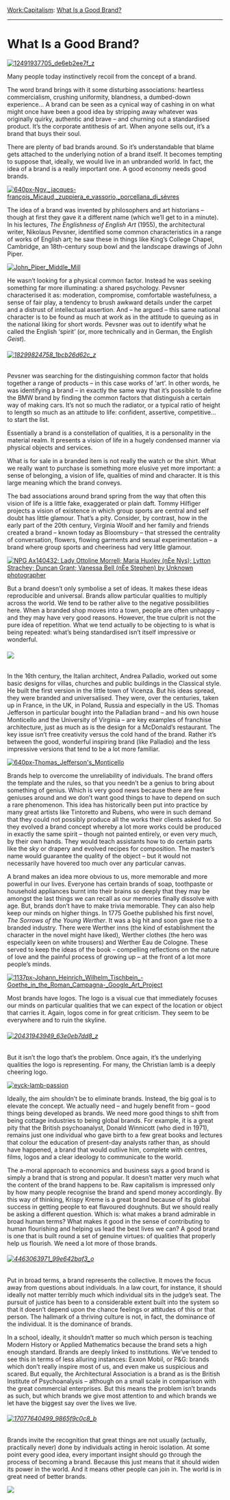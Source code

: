 [Work:](https://www.theschooloflife.com/thebookoflife/category/work/)[Capitalism](https://www.theschooloflife.com/thebookoflife/category/work/capitalism/): [What Is a Good Brand?](https://www.theschooloflife.com/thebookoflife/what-is-a-good-brand/)

* * *

# What Is a Good Brand?

[![12491937705_de6eb2ee7f_z](https://www.theschooloflife.com/thebookoflife/wp-content/uploads/2015/02/12491937705_de6eb2ee7f_z.jpg)](http://www.thebookoflife.org/wp-content/uploads/2015/02/12491937705_de6eb2ee7f_z.jpg)

Many people today instinctively recoil from the concept of a brand.

The word brand brings with it some disturbing associations: heartless commercialism, crushing uniformity, blandness, a dumbed-down experience… A brand can be seen as a cynical way of cashing in on what might once have been a good idea by stripping away whatever was originally quirky, authentic and brave – and churning out a standardised product. It’s the corporate antithesis of art. When anyone sells out, it’s a brand that buys their soul.

There are plenty of bad brands around. So it’s understandable that blame gets attached to the underlying notion of a brand itself. It becomes tempting to suppose that, ideally, we would live in an unbranded world. In fact, the idea of a brand is a really important one. A good economy needs good brands.

[![640px-Ngv,_jacques-françois_Micaud,_zuppiera_e_vassorio,_porcellana_di_sèvres](https://www.theschooloflife.com/thebookoflife/wp-content/uploads/2015/02/640px-Ngv_jacques-fran%C3%A7ois_Micaud_zuppiera_e_vassorio_porcellana_di_s%C3%A8vres.jpeg)](http://www.thebookoflife.org/wp-content/uploads/2015/02/640px-Ngv_jacques-fran%C3%A7ois_Micaud_zuppiera_e_vassorio_porcellana_di_s%C3%A8vres.jpeg)

The idea of a brand was invented by philosophers and art historians – though at first they gave it a different name (which we’ll get to in a minute). In his lectures, _The Englishness of English Art_ (1955), the architectural writer, Nikolaus&nbsp;Pevsner, identified some common characteristics in a range of works of English art; he saw these in things like King’s College Chapel, Cambridge, an 18th-century soup bowl and the landscape drawings of John Piper.

[![John_Piper_Middle_Mill](https://www.theschooloflife.com/thebookoflife/wp-content/uploads/2015/02/John_Piper_Middle_Mill.jpg)](http://www.thebookoflife.org/wp-content/uploads/2015/02/John_Piper_Middle_Mill.jpg)

He wasn’t looking for a physical common factor. Instead he was seeking something far more illuminating: a shared psychology. Pevsner characterised it as: moderation, compromise, comfortable wastefulness, a sense of fair play, a tendency to brush awkward details under the carpet and a distrust of intellectual assertion. And – he argued – this same national character is to be found as much at work as in the attitude to queuing as in the national liking for short words. Pevsner was out to identify what he called the English ‘spirit’ (or, more technically and in German, the English _Geist_).

###### [![18299824758_1bcb26d62c_z](https://www.theschooloflife.com/thebookoflife/wp-content/uploads/2015/02/18299824758_1bcb26d62c_z.jpg)](http://www.thebookoflife.org/wp-content/uploads/2015/02/18299824758_1bcb26d62c_z.jpg)

Pevsner was searching for the distinguishing common factor that holds together a range of products – in this case works of ‘art’. In other words, he was identifying a brand – in exactly the same way that it’s possible to define the BMW brand by finding the common factors that distinguish a certain way of making cars. It’s not so much the radiator, or a typical ratio of height to length so much as an attitude to life: confident, assertive, competitive… to start the list.

Essentially a brand is a constellation of qualities, it is a personality in the material realm. It presents a vision of life in a hugely condensed manner via physical objects and services.

What is for sale in a branded item is not really the watch or the shirt. What we really want to purchase is something more elusive yet more important: a sense of belonging, a vision of life, qualities of mind and character. It is this large meaning which the brand conveys.

The bad associations around brand spring from the way that often this vision of life is a little fake, exaggerated or plain daft. Tommy Hilfiger projects a vision of existence in which group sports are central and self doubt has little glamour. That’s a pity. Consider, by contrast, how in the early part of the 20th century, Virginia Woolf and her family and friends created a brand – known today as Bloomsbury – that stressed the centrality of conversation, flowers, flowing garments and sexual experimentation – a brand where group sports and cheeriness had very little glamour.

[![NPG Ax140432; Lady Ottoline Morrell; Maria Huxley (nÈe Nys); Lytton Strachey; Duncan Grant; Vanessa Bell (nÈe Stephen) by Unknown photographer](https://www.theschooloflife.com/thebookoflife/wp-content/uploads/2015/02/SomeBloomsburymembers.jpg)](http://www.thebookoflife.org/wp-content/uploads/2015/02/SomeBloomsburymembers.jpg)

But a brand doesn’t only symbolise a set of ideas. It makes these ideas reproducible and universal. Brands allow particular qualities to multiply across the world. We tend to be rather alive to the negative possibilities here. When a branded shop moves into a town, people are often unhappy – and they may have very good reasons. However, the true culprit is not the pure idea of repetition. What we tend actually to be objecting to is what is being repeated: what’s being standardised isn’t itself impressive or wonderful.

###### ![](https://www.theschooloflife.com/thebookoflife/wp-content/uploads/2015/02/15256566321_5d568dcd7b_z.jpg)

In the 16th century, the Italian architect, Andrea Palladio, worked out some basic designs for villas, churches and public buildings in the Classical style. He built the first version in the little town of Vicenza. But his ideas spread, they were branded and universalised. They were, over the centuries, taken up in France, in the UK, in Poland, Russia and especially in the US. Thomas Jefferson in particular bought into the Palladian brand – and his own house Monticello and the University of Virginia – are key examples of franchise architecture, just as much as is the design for a McDonald’s restaurant. The key issue isn’t free creativity versus the cold hand of the brand. Rather it’s between the good, wonderful inspiring brand (like Palladio) and the less impressive versions that tend to be a lot more familiar.

[![640px-Thomas_Jefferson's_Monticello](https://www.theschooloflife.com/thebookoflife/wp-content/uploads/2015/02/640px-Thomas_Jeffersons_Monticello.jpeg)](http://www.thebookoflife.org/wp-content/uploads/2015/02/640px-Thomas_Jeffersons_Monticello.jpeg)

Brands help to overcome the unreliability of individuals. The brand offers the template and the rules, so that you needn’t be a genius to bring about something of genius. Which is very good news because there are few geniuses around and we don’t want good things to have to depend on such a rare phenomenon. This idea has historically been put into practice&nbsp;by many great artists like Tintoretto and Rubens, who were in such demand that they could not possibly produce all the works their clients asked for. So they evolved a brand concept whereby a lot more works could be produced in exactly the same spirit – though not painted entirely, or even very much, by their own hands. They would teach assistants how to do certain parts like the sky or drapery and evolved recipes for composition. The master’s name would guarantee the quality of the object – but it would not necessarily have hovered too much over any particular canvas.

A brand makes an idea more obvious to us, more memorable and more powerful in our lives. Everyone has certain brands of soap, toothpaste or household appliances burnt into their brains so deeply that they may be amongst the last things we can recall as our memories finally dissolve with age. But, brands don’t have to make trivia memorable. They can also help keep our minds on higher things. In 1775 Goethe published his first novel, _The Sorrows of the Young Werther_. It was a big hit and soon gave rise to a branded industry. There were Werther inns (the kind of establishment the character in the novel might have liked), Werther clothes (the hero was especially keen on white trousers) and Werther Eau de Cologne. These served to keep the ideas of the book – compelling reflections on the nature of love and the painful process of growing up – at the front of a lot more people’s minds.

[![1137px-Johann_Heinrich_Wilhelm_Tischbein_-_Goethe_in_the_Roman_Campagna_-_Google_Art_Project](https://www.theschooloflife.com/thebookoflife/wp-content/uploads/2015/02/1137px-Johann_Heinrich_Wilhelm_Tischbein_-_Goethe_in_the_Roman_Campagna_-_Google_Art_Project.jpg)](http://www.thebookoflife.org/wp-content/uploads/2015/02/1137px-Johann_Heinrich_Wilhelm_Tischbein_-_Goethe_in_the_Roman_Campagna_-_Google_Art_Project.jpg)

Most brands have logos. The logo is a visual cue that immediately focuses our minds on particular qualities that we can expect of the location or object that carries it. Again, logos come in for great criticism. They seem to be everywhere and to ruin the skyline.

###### [![20431943949_63e0eb7dd8_z](https://www.theschooloflife.com/thebookoflife/wp-content/uploads/2015/02/20431943949_63e0eb7dd8_z.jpg)](http://www.thebookoflife.org/wp-content/uploads/2015/02/20431943949_63e0eb7dd8_z.jpg)

But it isn’t the logo that’s the problem. Once again, it’s the underlying qualities the logo is representing. For many, the Christian lamb is a deeply cheering logo.

[![eyck-lamb-passion](https://www.theschooloflife.com/thebookoflife/wp-content/uploads/2015/02/eyck-lamb-passion.jpg)](http://www.thebookoflife.org/wp-content/uploads/2015/02/eyck-lamb-passion.jpg)

Ideally,&nbsp;the aim shouldn’t be to eliminate brands. Instead, the big goal is to elevate the concept. We actually need – and hugely benefit from – good things being developed as brands. We need more good things to shift from being cottage industries to being global brands. For example, it is a great pity that the British psychoanalyst, Donald Winnicott (who died in 1971), remains just one individual who gave birth to a few great books and lectures that colour the education of present-day analysts rather than, as should have happened, a brand that would outlive him, complete with centres, films, logos and a clear ideology to communicate to the world.

The a-moral approach to economics and business says a good brand is simply a brand that is strong and popular. It doesn’t matter very much what the content of the brand happens to be. Raw capitalism is impressed only by how many people recognise the brand and spend money accordingly. By this way of thinking, Krispy Kreme is a great brand because of its global success in getting people to eat flavoured doughnuts. But we should really be asking a different question. Which is: what makes a brand admirable in broad human terms? What makes it good in the sense of contributing to human flourishing and helping us lead the best lives we can? A good brand is one that is built round a set of genuine virtues: of qualities that properly help us flourish. We need a lot more of those brands.

###### [![4463063971_99e642baf3_o](https://www.theschooloflife.com/thebookoflife/wp-content/uploads/2015/02/4463063971_99e642baf3_o.jpg)](http://www.thebookoflife.org/wp-content/uploads/2015/02/4463063971_99e642baf3_o.jpg)

Put in broad terms, a brand represents the collective. It moves the focus away from questions about individuals. In a law court, for instance, it should ideally not matter terribly much which individual sits in the judge’s seat. The pursuit of justice has been to a considerable extent built into the system so that it doesn’t depend upon the chance feelings or attitudes of this or that person. The hallmark of a thriving culture is not, in fact, the dominance of the individual. It is the dominance of brands.

In a school, ideally, it shouldn’t matter so much which person is teaching Modern History or Applied Mathematics because the brand sets a high enough standard. Brands are deeply linked to institutions. We’ve tended to see this in terms of less alluring instances: Exxon Mobil, or P&G: brands which don’t really inspire most of us, and even make us suspicious and scared. But equally, the Architectural Association is a brand as is the British Institute of Psychoanalysis – although on a small scale in comparison with the great commercial enterprises. But this means the problem isn’t brands as such, but which brands we give most attention to and which brands we let have the biggest say over the lives we live.

###### [![17077640499_9865f9c0c8_b](https://www.theschooloflife.com/thebookoflife/wp-content/uploads/2015/02/17077640499_9865f9c0c8_b.jpg)](http://www.thebookoflife.org/wp-content/uploads/2015/02/17077640499_9865f9c0c8_b.jpg)

Brands invite the recognition that great things are not usually (actually, practically never) done by individuals acting in heroic isolation. At some point every good idea, every important insight should go through the process of becoming a brand. Because this just means that it should widen its power in the world. And it means other people can join in. The world is in great need of better brands.

[![](https://img.youtube.com/vi/Ez0Z8QjzB0U/0.jpg)](https://www.youtube.com/embed/Ez0Z8QjzB0U '')
